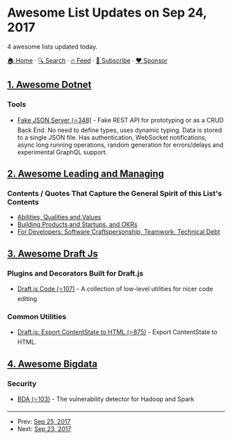 # Awesome List Updates on Sep 24, 2017

4 awesome lists updated today.

[🏠 Home](/README.md) · [🔍 Search](https://www.trackawesomelist.com/search/) · [🔥 Feed](https://www.trackawesomelist.com/rss.xml) · [📮 Subscribe](https://trackawesomelist.us17.list-manage.com/subscribe?u=d2f0117aa829c83a63ec63c2f&id=36a103854c) · [❤️  Sponsor](https://github.com/sponsors/theowenyoung)



## [1. Awesome Dotnet](/content/quozd/awesome-dotnet/README.md)

### Tools

*   [Fake JSON Server (⭐348)](https://github.com/ttu/dotnet-fake-json-server) - Fake REST API for prototyping or as a CRUD Back End. No need to define types, uses dynamic typing. Data is stored to a single JSON file. Has authentication, WebSocket notifications, async long running operations, random generation for errors/delays and experimental GraphQL support.

## [2. Awesome Leading and Managing](/content/LappleApple/awesome-leading-and-managing/README.md)

### Contents / Quotes That Capture the General Spirit of this List's Contents

*   [Abilities, Qualities and Values](https://github.com/LappleApple/awesome-leading-and-managing/blob/master/README.md/Abilities-Qualities-Values.md)
*   [Building Products and Startups, and OKRs](https://github.com/LappleApple/awesome-leading-and-managing/blob/master/README.md/Building-Products-and-Startups-OKRs.md)
*   [For Developers: Software Craftspersonship, Teamwork, Technical Debt](https://github.com/LappleApple/awesome-leading-and-managing/blob/master/README.md/For-Developers-Teamwork-TechDebt.md)

## [3. Awesome Draft Js](/content/nikgraf/awesome-draft-js/README.md)

### Plugins and Decorators Built for Draft.js

*   [Draft.js Code (⭐107)](https://github.com/SamyPesse/draft-js-code) - A collection of low-level utilities for nicer code editing

### Common Utilities

*   [Draft.js: Export ContentState to HTML (⭐875)](https://github.com/sstur/draft-js-utils/tree/master/packages/draft-js-export-html) - Export ContentState to HTML.

## [4. Awesome Bigdata](/content/newTendermint/awesome-bigdata/README.md)

### Security

*   [BDA (⭐103)](https://github.com/kotobukki/BDA/) - The vulnerability detector for Hadoop and Spark

---

- Prev: [Sep 25, 2017](/content/2017/09/25/README.md)
- Next: [Sep 23, 2017](/content/2017/09/23/README.md)